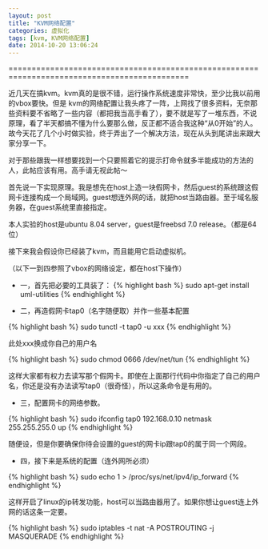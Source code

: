 ```yaml
---
layout: post
title: "KVM网络配置"
categories: 虚拟化
tags: [kvm, KVM网络配置]
date: 2014-10-20 13:06:24
---
```


=============================================================================================

近几天在搞kvm。kvm真的是很不错，运行操作系统速度非常快，至少比我以前用的vbox要快。但是 kvm的网络配置让我头疼了一阵，上网找了很多资料，无奈那些资料要不省略了一些内容（都把我当高手看了），要不就是写了一堆东西，不说原理，看了半天都搞不懂为什么要那么做，反正都不适合我这种“从0开始”的人。故今天花了几个小时做实验，终于弄出了一个解决方法，现在从头到尾讲出来跟大家分享一下。

对于那些跟我一样想要找到一个只要照着它的提示打命令就多半能成功的方法的人，此帖应该有用。高手请无视此帖～

首先说一下实现原理。我是想先在host上造一块假网卡，然后guest的系统跟这假网卡连接构成一个局域网。guest想连外网的话，就把host当路由器。至于域名服务器，在guest系统里直接指定。

本人实验的host是ubuntu 8.04 server，guest是freebsd 7.0 release。（都是64位）

接下来我会假设你已经装了kvm，而且能用它启动虚拟机。

（以下一到四参照了vbox的网络设定，都在host下操作）

* 一，首先把必要的工具装了：
{% highlight bash %}
sudo apt-get install uml-utilities
{% endhighlight %}


* 二，再造假网卡tap0（名字随便取）并作一些基本配置

{% highlight bash %}
sudo tunctl -t tap0 -u xxx
{% endhighlight %}

此处xxx换成你自己的用户名

{% highlight bash %}
sudo chmod 0666 /dev/net/tun
{% endhighlight %}

这样大家都有权力去读写那个假网卡。即使在上面那行代码中你指定了自己的用户名，你还是没有办法读写tap0（很奇怪），所以这条命令是有用的。


* 三，配置网卡的网络参数。

{% highlight bash %}
sudo ifconfig tap0 192.168.0.10 netmask 255.255.255.0 up
{% endhighlight %}


随便设，但是你要确保你待会设置的guest的网卡ip跟tap0的属于同一个网段。

* 四，接下来是系统的配置（连外网所必须）

{% highlight bash %}
sudo echo 1 > /proc/sys/net/ipv4/ip_forward
{% endhighlight %}

这样开启了linux的ip转发功能，host可以当路由器用了。如果你想让guest连上外网的话这条一定要。

{% highlight bash %}
sudo iptables -t nat -A POSTROUTING -j MASQUERADE
{% endhighlight %}

